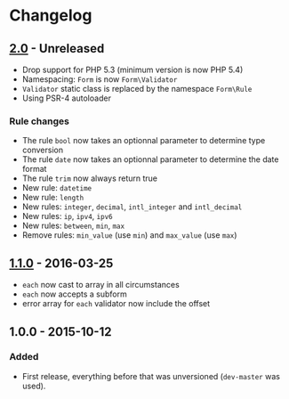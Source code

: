 # Changelog

## [2.0] - Unreleased

- Drop support for PHP 5.3 (minimum version is now PHP 5.4)
- Namespacing: `Form` is now `Form\Validator`
- `Validator` static class is replaced by the namespace `Form\Rule`
- Using PSR-4 autoloader

### Rule changes

- The rule `bool` now takes an optionnal parameter to determine type conversion
- The rule `date` now takes an optionnal parameter to determine the date format
- The rule `trim` now always return true
- New rule: `datetime`
- New rule: `length`
- New rules: `integer`, `decimal`, `intl_integer` and `intl_decimal`
- New rules: `ip`, `ipv4`, `ipv6`
- New rules: `between`, `min`, `max`
- Remove rules: `min_value` (use `min`) and `max_value` (use `max`)

## [1.1.0] - 2016-03-25

- `each` now cast to array in all circumstances
- `each` now accepts a subform
- error array for `each` validator now include the offset

## 1.0.0 - 2015-10-12

### Added

- First release, everything before that was unversioned (`dev-master` was used).

[Unreleased]: https://github.com/rlanvin/php-form/compare/v1.1.0...HEAD
[2.0]: https://github.com/rlanvin/php-form/compare/v1.1.0...HEAD
[1.1.0]: https://github.com/rlanvin/php-form/compare/v1.0.0...v1.1.0